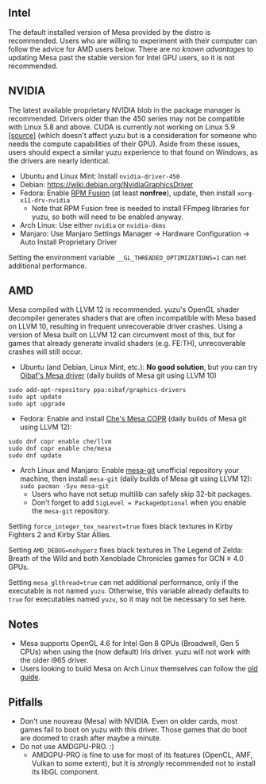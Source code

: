 ## Intel
The default installed version of Mesa provided by the distro is recommended. Users who are willing to experiment with their computer can follow the advice for AMD users below. There are *no known advantages* to updating Mesa past the stable version for Intel GPU users, so it is not recommended.

## NVIDIA
The latest available proprietary NVIDIA blob in the package manager is recommended. Drivers older than the 450 series may not be compatible with Linux 5.8 and above. CUDA is currently not working on Linux 5.9 [[source]](https://phoronix.com/scan.php?page=news_item&px=NVIDIA-Linux-5.9-Delayed) (which doesn't affect yuzu but is a consideration for someone who needs the compute capabilities of their GPU). Aside from these issues, users should expect a similar yuzu experience to that found on Windows, as the drivers are nearly identical.
- Ubuntu and Linux Mint: Install `nvidia-driver-450`
- Debian: https://wiki.debian.org/NvidiaGraphicsDriver
- Fedora: Enable [RPM Fusion](https://rpmfusion.org/Configuration) (at least **nonfree**), update, then install `xorg-x11-drv-nvidia`
  - Note that RPM Fusion free is needed to install FFmpeg libraries for yuzu, so both will need to be enabled anyway.
- Arch Linux: Use either `nvidia` or `nvidia-dkms`
- Manjaro: Use Manjaro Settings Manager -> Hardware Configuration -> Auto Install Proprietary Driver

Setting the environment variable `__GL_THREADED_OPTIMIZATIONS=1` can net additional performance.

## AMD
Mesa compiled with LLVM 12 is recommended. yuzu's OpenGL shader decompiler generates shaders that are often incompatible with Mesa based on LLVM 10, resulting in frequent unrecoverable driver crashes. Using a version of Mesa built on LLVM 12 can circumvent most of this, but for games that already generate invalid shaders (e.g. FE:TH), unrecoverable crashes will still occur.
- Ubuntu (and Debian, Linux Mint, etc.): **No good solution**, but you can try [Oibaf's Mesa driver](https://launchpad.net/~oibaf/+archive/ubuntu/graphics-drivers) (daily builds of Mesa git using LLVM 10)
```
sudo add-apt-repository ppa:oibaf/graphics-drivers
sudo apt update
sudo apt upgrade
```
- Fedora: Enable and install [Che's Mesa COPR](https://copr.fedorainfracloud.org/coprs/che/mesa/) (daily builds of Mesa git using LLVM 12):
```
sudo dnf copr enable che/llvm
sudo dnf copr enable che/mesa
sudo dnf update
```
- Arch Linux and Manjaro: Enable [mesa-git](https://wiki.archlinux.org/index.php/Unofficial_user_repositories#mesa-git) unofficial repository your machine, then install `mesa-git` (daily builds of Mesa git using LLVM 12): <br>```sudo pacman -Syu mesa-git```
  - Users who have not setup multilib can safely skip 32-bit packages.
  - Don't forget to add `SigLevel = PackageOptional` when you enable the `mesa-git` repository.

Setting `force_integer_tex_nearest=true` fixes black textures in Kirby Fighters 2 and Kirby Star Allies.

Setting `AMD_DEBUG=nohyperz` fixes black textures in The Legend of Zelda: Breath of the Wild and both Xenoblade Chronicles games for GCN ≥ 4.0 GPUs.

Setting `mesa_glthread=true` can net additional performance, only if the executable is not named `yuzu`. Otherwise, this variable already defaults to `true` for executables named `yuzu`, so it may not be necessary to set here.

## Notes
- Mesa supports OpenGL 4.6 for Intel Gen 8 GPUs (Broadwell, Gen 5 CPUs) when using the (now default) Iris driver. yuzu will not work with the older i965 driver.
- Users looking to build Mesa on Arch Linux themselves can follow the [old guide](https://github.com/yuzu-emu/yuzu/wiki/%5BDeprecated%5D-Building-Mesa-on-Arch-Linux).

## Pitfalls
- Don't use nouveau (Mesa) with NVIDIA. Even on older cards, most games fail to boot on yuzu with this driver. Those games that do boot are doomed to crash after maybe a minute.
- Do not use AMDGPU-PRO. :)
  - AMDGPU-PRO is fine to use for most of its features (OpenCL, AMF, Vulkan to some extent), but it is *strongly* recommended not to install its libGL component. 
